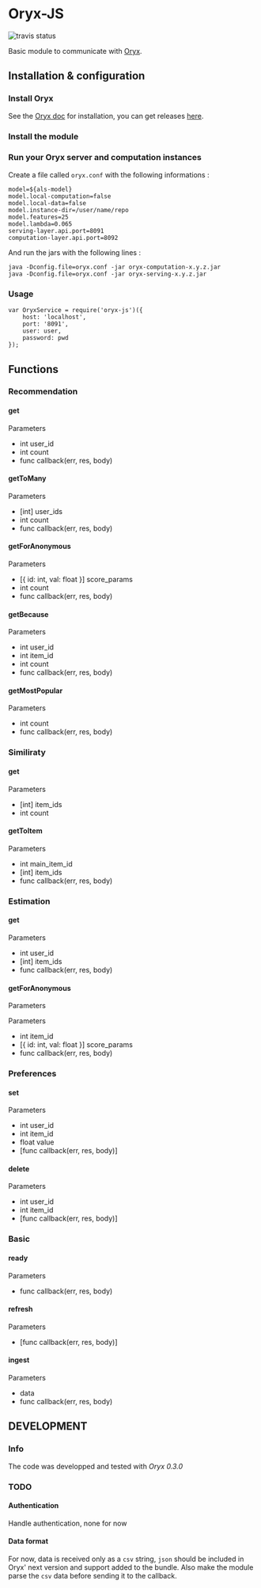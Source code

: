Oryx-JS
=======

![travis status](https://travis-ci.org/BucketMovie/oryx-js.svg?branch=master)

Basic module to communicate with [Oryx](https://github.com/cloudera/oryx).

Installation & configuration
----------------------------

### Install Oryx

See the [Oryx doc](https://github.com/cloudera/oryx/wiki/Installation) for installation, you can get releases [here](https://github.com/cloudera/oryx/releases).

### Install the module

### Run your Oryx server and computation instances

Create a file called `oryx.conf` with the following informations : 

```
model=${als-model}
model.local-computation=false
model.local-data=false
model.instance-dir=/user/name/repo
model.features=25
model.lambda=0.065
serving-layer.api.port=8091
computation-layer.api.port=8092
```

And run the jars with the following lines : 

```
java -Dconfig.file=oryx.conf -jar oryx-computation-x.y.z.jar
java -Dconfig.file=oryx.conf -jar oryx-serving-x.y.z.jar
```


### Usage

```
var OryxService = require('oryx-js')({
    host: 'localhost',
    port: '8091',
    user: user,
    password: pwd
});
```

Functions
---------

### Recommendation

#### get

Parameters

* int user_id
* int count
* func callback(err, res, body)

#### getToMany

Parameters

* [int] user_ids
* int count
* func callback(err, res, body)

#### getForAnonymous

Parameters

* [{ id: int, val: float }] score_params
* int count
* func callback(err, res, body)

#### getBecause

Parameters

* int user_id
* int item_id
* int count
* func callback(err, res, body)

#### getMostPopular

Parameters

* int count
* func callback(err, res, body)

### Similiraty

#### get

Parameters

* [int] item_ids
* int count

#### getToItem

Parameters

* int main_item_id
* [int] item_ids
* func callback(err, res, body)

### Estimation

#### get

Parameters

* int user_id
* [int] item_ids
* func callback(err, res, body)

#### getForAnonymous

Parameters

Parameters

* int item_id
* [{ id: int, val: float }] score_params
* func callback(err, res, body)

### Preferences

#### set

Parameters 

* int user_id
* int item_id
* float value
* [func callback(err, res, body)]

#### delete

Parameters

* int user_id
* int item_id
* [func callback(err, res, body)]

### Basic

#### ready

Parameters 

* func callback(err, res, body)

#### refresh

Parameters 

* [func callback(err, res, body)]


#### ingest

Parameters

* data
* func callback(err, res, body)

DEVELOPMENT
------------

### Info
The code was developped and tested with *Oryx 0.3.0*

### TODO

#### Authentication

Handle authentication, none for now

#### Data format

For now, data is received only as a `csv` string, `json` should be included in Oryx' next version and support added to the bundle.
Also make the module parse the `csv` data before sending it to the callback.
